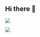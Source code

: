 ## Hi there 👋

<a href="https://www.linkedin.com/in/raululrichmatarazo/"><img src="https://img.shields.io/badge/LinkedIn-0077B5?style=for-the-badge&logo=linkedin&logoColor=white" /><a/> 

<img src="https://img.shields.io/badge/Gmail-D14836?style=for-the-badge&logo=gmail&logoColor=white" />
